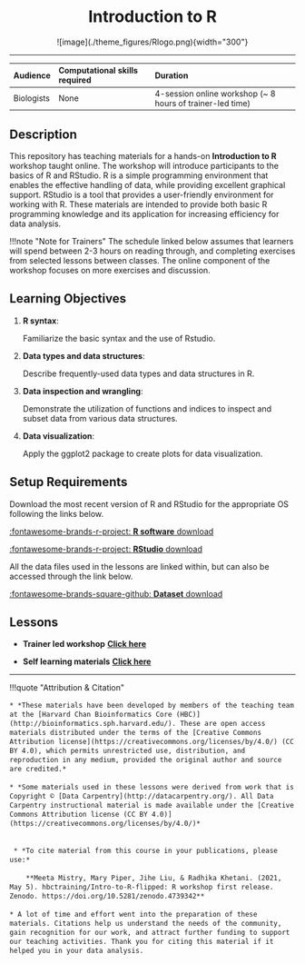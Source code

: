 


</center>
<style>h1 {text-align: center;}</style>
<h1><b>Introduction to R</b></h1>
</center>



<center>
![image](./theme_figures/Rlogo.png){width="300"}
</center>


***

| Audience | Computational skills required | Duration |
:----------|:-------------|:----------|
| Biologists | None | 4-session online workshop (~ 8 hours of trainer-led time)|


## **Description**
This repository has teaching materials for a hands-on **Introduction to R** workshop taught online. The workshop will introduce participants to the basics of R and RStudio. R is a simple programming environment that enables the effective handling of data, while providing excellent graphical support. RStudio is a tool that provides a user-friendly environment for working with R. These materials are intended to provide both basic R programming knowledge and its application for increasing efficiency for data analysis. 


!!!note "Note for Trainers"
    The schedule linked below assumes that learners will spend between 2-3 hours on reading through, and completing exercises from selected lessons between classes. The online component of the workshop focuses on more exercises and discussion.

## **Learning Objectives**

1. **R syntax**: 

    Familiarize the basic syntax and the use of Rstudio.

2. **Data types and data structures**: 

    Describe frequently-used data types and data structures in R.

3. **Data inspection and wrangling**: 

    Demonstrate the utilization of functions and indices to inspect and subset data from various data structures.

4. **Data visualization**:

    Apply the ggplot2 package to create plots for data visualization.

## **Setup Requirements**

Download the most recent version of R and RStudio for the appropriate OS following the links below. 

<div class="grid cards" markdown>

[:fontawesome-brands-r-project: __R software__ download](https://cran.r-project.org/)

[:fontawesome-brands-r-project: __RStudio__ download](https://posit.co/download/rstudio-desktop/#download)



</div>

All the data files used in the lessons are linked within, but can also be accessed through the link below.

<div class="grid cards" markdown>

[:fontawesome-brands-square-github: __Dataset__ download](./data/)

</div>

## **Lessons**


<div class="grid cards" markdown>

- __Trainer led workshop__ [__Click here__](./Workshop_Schedule.md)


- __Self learning materials__ [__Click here__](https://hbctraining.github.io/Intro-to-R-flipped/schedules/links-to-lessons.html)


</div>







* * * 


!!!quote "Attribution & Citation"    

    * *These materials have been developed by members of the teaching team at the [Harvard Chan Bioinformatics Core (HBC)](http://bioinformatics.sph.harvard.edu/). These are open access materials distributed under the terms of the [Creative Commons Attribution license](https://creativecommons.org/licenses/by/4.0/) (CC BY 4.0), which permits unrestricted use, distribution, and reproduction in any medium, provided the original author and source are credited.*

    * *Some materials used in these lessons were derived from work that is Copyright © [Data Carpentry](http://datacarpentry.org/). All Data Carpentry instructional material is made available under the [Creative Commons Attribution license (CC BY 4.0)](https://creativecommons.org/licenses/by/4.0/)*


     * *To cite material from this course in your publications, please use:*

        **Meeta Mistry, Mary Piper, Jihe Liu, & Radhika Khetani. (2021, May 5). hbctraining/Intro-to-R-flipped: R workshop first release. Zenodo. https://doi.org/10.5281/zenodo.4739342**

    * A lot of time and effort went into the preparation of these materials. Citations help us understand the needs of the community, gain recognition for our work, and attract further funding to support our teaching activities. Thank you for citing this material if it helped you in your data analysis.

